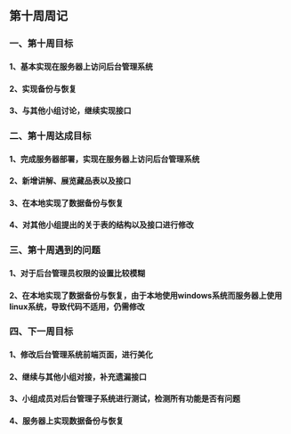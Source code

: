 ## 第十周周记
### 一、第十周目标

#### 1、基本实现在服务器上访问后台管理系统

#### 2、实现备份与恢复

#### 3、与其他小组讨论，继续实现接口

### 二、第十周达成目标

#### 1、完成服务器部署，实现在服务器上访问后台管理系统

#### 2、新增讲解、展览藏品表以及接口

#### 3、在本地实现了数据备份与恢复

#### 4、对其他小组提出的关于表的结构以及接口进行修改

### 三、第十周遇到的问题

#### 1、对于后台管理员权限的设置比较模糊

#### 2、在本地实现了数据备份与恢复，由于本地使用windows系统而服务器上使用linux系统，导致代码不适用，仍需修改

### 四、下一周目标

#### 1、修改后台管理系统前端页面，进行美化

#### 2、继续与其他小组对接，补充遗漏接口

#### 3、小组成员对后台管理子系统进行测试，检测所有功能是否有问题

#### 4、服务器上实现数据备份与恢复


